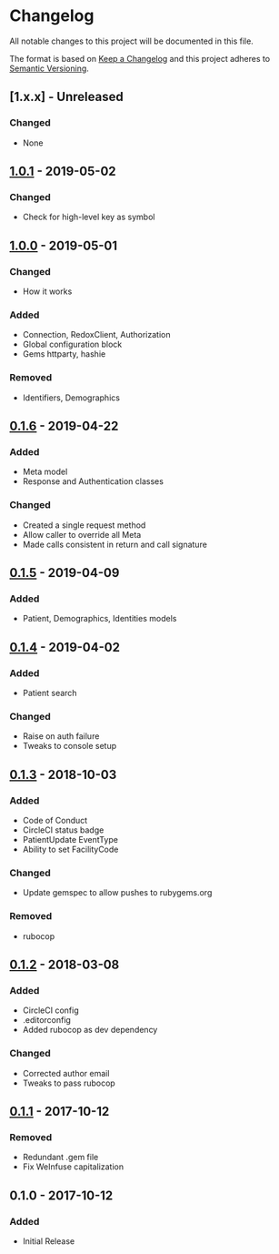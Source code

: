 # Changelog
All notable changes to this project will be documented in this file.

The format is based on [Keep a Changelog](http://keepachangelog.com/en/1.0.0/)
and this project adheres to [Semantic Versioning](http://semver.org/spec/v2.0.0.html).

## [1.x.x] - Unreleased
### Changed
- None

## [1.0.1] - 2019-05-02
### Changed
- Check for high-level key as symbol

## [1.0.0] - 2019-05-01
### Changed
- How it works

### Added
- Connection, RedoxClient, Authorization
- Global configuration block
- Gems httparty, hashie

### Removed
- Identifiers, Demographics

## [0.1.6] - 2019-04-22
### Added
- Meta model
- Response and Authentication classes

### Changed
- Created a single request method
- Allow caller to override all Meta
- Made calls consistent in return and call signature

## [0.1.5] - 2019-04-09
### Added
- Patient, Demographics, Identities models

## [0.1.4] - 2019-04-02
### Added
- Patient search

### Changed
- Raise on auth failure
- Tweaks to console setup

## [0.1.3] - 2018-10-03
### Added
- Code of Conduct
- CircleCI status badge
- PatientUpdate EventType
- Ability to set FacilityCode

### Changed
- Update gemspec to allow pushes to rubygems.org

### Removed
- rubocop

## [0.1.2] - 2018-03-08
### Added
- CircleCI config
- .editorconfig
- Added rubocop as dev dependency

### Changed
- Corrected author email
- Tweaks to pass rubocop

## [0.1.1] - 2017-10-12
### Removed
- Redundant .gem file
- Fix WeInfuse capitalization

## 0.1.0 - 2017-10-12
### Added
- Initial Release

[Unreleased]: https://github.com/WeInfuse/redox/compare/v1.0.1...HEAD
[1.0.1]: https://github.com/WeInfuse/redox/compare/v1.0.0...v1.0.1
[1.0.0]: https://github.com/WeInfuse/redox/compare/v0.1.6...v1.0.0
[0.1.6]: https://github.com/WeInfuse/redox/compare/v0.1.5...v0.1.6
[0.1.5]: https://github.com/WeInfuse/redox/compare/v0.1.4...v0.1.5
[0.1.4]: https://github.com/WeInfuse/redox/compare/0.1.3...v0.1.4
[0.1.3]: https://github.com/WeInfuse/redox/compare/0.1.2...0.1.3
[0.1.2]: https://github.com/WeInfuse/redox/compare/0.1.1...0.1.2
[0.1.1]: https://github.com/WeInfuse/redox/compare/0.1.0...0.1.1
